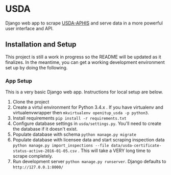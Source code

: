 # USDA

Django web app to scrape [USDA-APHIS](https://acissearch.aphis.usda.gov/LPASearch/faces/CustomerSearch.jspx) and serve data in a more powerful user interface and API.

## Installation and Setup

This project is still a work in progress so the README will be updated as it finalizes. In the meantime, you can get a working development environment set up by doing the following.

### App Setup

This is a very basic Django web app. Instructions for local setup are below.

1. Clone the project
2. Create a virtul environment for Python 3.4.x . If you have virtualenv and virtualenvwrapper then `mkvirtualenv openitup_usda -p python3`.
3. Install requirements `pip install -r requirements.txt`
4. Configure database settings in `usda/settings.py`. You'll need to create the database if it doesn't exist.
5. Populate database with schema `python manage.py migrate`
6. Populate database with licensee data and start scraping inspection data `python manage.py import_inspections --file data/usda-certificate-status-active-2016-01-05.csv` . This will take a VERY long time to scrape completely.
7. Run development server `python manage.py runserver`. Django defaults to `http://127.0.0.1:8000/`
